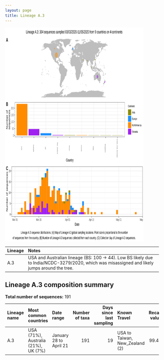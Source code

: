```yaml
---
layout: page
title: Lineage A.3
---
```




<img src="../assets/images/A.3.svg" alt="A.3 lineage summary figure" width="90%" height="700px" />


| Lineage | Notes |
|:-----|:-----|
| A.3 | USA and Australian lineage (BS: 100 -> 44). Low BS likely due to India/NCDC-3279/2020, which was misassigned and likely jumps around the tree. |

<h2>Lineage A.3 composition summary </h2>

<strong>Total number of sequences:</strong> 191

| Lineage name | Most common countries | Date range | Number of taxa |  Days since last sampling | Known Travel | Recall value |
|:-----|:-----|:-------|-------:|-------:|:---------|--------:|
| A.3 | USA (71%), Australia (21%), UK (7%) | January 28 to April 21 | 191 | 19 | USA to Taiwan, New_Zealand (2)<br/> | 99.48 |
